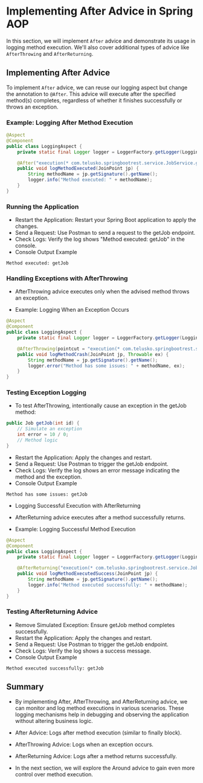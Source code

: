 # Implementing After Advice in Spring AOP

In this section, we will implement `After` advice and demonstrate its usage in logging method execution. We'll also cover additional types of advice like `AfterThrowing` and `AfterReturning`.

## Implementing After Advice

To implement `After` advice, we can reuse our logging aspect but change the annotation to `@After`. This advice will execute after the specified method(s) completes, regardless of whether it finishes successfully or throws an exception.

### Example: Logging After Method Execution

```java
@Aspect
@Component
public class LoggingAspect {
    private static final Logger logger = LoggerFactory.getLogger(LoggingAspect.class);

    @After("execution(* com.telusko.springbootrest.service.JobService.getJob(..)) || execution(* com.telusko.springbootrest.service.JobService.updateJob(..))")
    public void logMethodExecuted(JoinPoint jp) {
        String methodName = jp.getSignature().getName();
        logger.info("Method executed: " + methodName);
    }
}
```

### Running the Application

- Restart the Application: Restart your Spring Boot application to apply the changes.
- Send a Request: Use Postman to send a request to the getJob endpoint.
- Check Logs: Verify the log shows "Method executed: getJob" in the console.
- Console Output Example

```plaintext
Method executed: getJob
```

### Handling Exceptions with AfterThrowing

- AfterThrowing advice executes only when the advised method throws an exception.

- Example: Logging When an Exception Occurs

```java
@Aspect
@Component
public class LoggingAspect {
    private static final Logger logger = LoggerFactory.getLogger(LoggingAspect.class);

    @AfterThrowing(pointcut = "execution(* com.telusko.springbootrest.service.JobService.*(..))", throwing = "ex")
    public void logMethodCrash(JoinPoint jp, Throwable ex) {
        String methodName = jp.getSignature().getName();
        logger.error("Method has some issues: " + methodName, ex);
    }
}
```

### Testing Exception Logging

- To test AfterThrowing, intentionally cause an exception in the getJob method:

```java
public Job getJob(int id) {
    // Simulate an exception
    int error = 10 / 0;
    // Method logic
}
```

- Restart the Application: Apply the changes and restart.
- Send a Request: Use Postman to trigger the getJob endpoint.
- Check Logs: Verify the log shows an error message indicating the method and the exception.
- Console Output Example

```plaintext
Method has some issues: getJob
```

- Logging Successful Execution with AfterReturning
- AfterReturning advice executes after a method successfully returns.

- Example: Logging Successful Method Execution

```java
@Aspect
@Component
public class LoggingAspect {
    private static final Logger logger = LoggerFactory.getLogger(LoggingAspect.class);

    @AfterReturning("execution(* com.telusko.springbootrest.service.JobService.getJob(..))")
    public void logMethodExecutedSuccess(JoinPoint jp) {
        String methodName = jp.getSignature().getName();
        logger.info("Method executed successfully: " + methodName);
    }
}
```

### Testing AfterReturning Advice

- Remove Simulated Exception: Ensure getJob method completes successfully.
- Restart the Application: Apply the changes and restart.
- Send a Request: Use Postman to trigger the getJob endpoint.
- Check Logs: Verify the log shows a success message.
- Console Output Example

```plaintext
Method executed successfully: getJob
```

## Summary

- By implementing After, AfterThrowing, and AfterReturning advice, we can monitor and log method executions in various scenarios. These logging mechanisms help in debugging and observing the application without altering business logic.

- After Advice: Logs after method execution (similar to finally block).
- AfterThrowing Advice: Logs when an exception occurs.
- AfterReturning Advice: Logs after a method returns successfully.
- In the next section, we will explore the Around advice to gain even more control over method execution.
